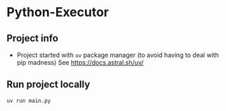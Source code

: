 # Python-Executor

## Project info

- Project started with `uv` package manager (to avoid having to deal with pip madness)
  See https://docs.astral.sh/uv/ 

## Run project locally  

```bash
uv run main.py
```